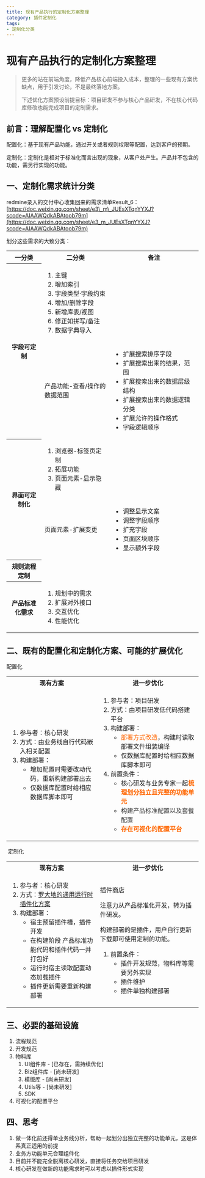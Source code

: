 ```yaml
---
title: 现有产品执行的定制化方案整理
category: 插件定制化
tags: 
- 定制化分类
---
```


# 现有产品执行的定制化方案整理
> 更多的站在前端角度，降低产品核心前端投入成本，整理的一些现有方案优缺点，用于引发讨论，不是最终落地方案。
> 
> 下述优化方案预设前提目标：项目研发不参与核心产品研发，不在核心代码库修改也能完成项目的定制需求。

## 前言：理解配置化 vs 定制化

配置化：基于现有产品功能，通过开关或者规则权限等配置，达到客户的预期。

定制化：定制化是相对于标准化而言出现的现象，从客户处产生。产品并不包含的功能，需另行实现的功能。

## 一、定制化需求统计分类

redmine录入的交付中心收集回来的需求清单Result\_6：[https://doc.weixin.qq.com/sheet/e3\_m\_JUEsXTqnYYXJ?scode=AIAAWQdkABAtoob79m](https://doc.weixin.qq.com/sheet/e3_m_JUEsXTqnYYXJ?scode=AIAAWQdkABAtoob79m)

  

划分这些需求的大致分类：

<table class="wrapped fixed-table confluenceTable" resolved=""><colgroup><col style="width: 173.0px;"><col style="width: 325.0px;"><col style="width: 448.0px;"></colgroup><tbody><tr><th style="margin-left: 60.0px;" class="confluenceTh">一分类</th><th class="confluenceTh">二分类</th><th class="confluenceTh">备注</th></tr><tr><th rowspan="2" class="confluenceTh">字段可定制</th><td class="confluenceTd"><ol><li>主键</li><li>增加索引</li><li>字段类型·字段约束</li><li>增加/删除字段</li><li>新增库表/视图</li><li>修正如拼写/备注</li><li>数据字典导入</li></ol></td><td class="confluenceTd"><br></td></tr><tr><td colspan="1" class="confluenceTd">产品功能-查看/操作的数据范围</td><td colspan="1" class="confluenceTd"><ul><li>扩展搜索排序字段</li><li>扩展搜索出来的结果，范围</li><li>扩展搜索出来的数据层级结构</li><li>扩展搜索出来的数据逻辑分类</li><li>扩展允许的操作格式</li><li>字段逻辑顺序</li></ul></td></tr><tr><th rowspan="2" class="confluenceTh">界面可定制化</th><td colspan="1" class="confluenceTd"><ol><li>浏览器-标签页定制</li><li>拓展功能</li><li>页面元素-显示隐藏</li></ol></td><td colspan="1" class="confluenceTd"><br></td></tr><tr><td colspan="1" class="confluenceTd"><div class="content-wrapper"><p>页面元素-扩展变更</p></div></td><td colspan="1" class="confluenceTd"><ul><li>调整显示文案</li><li>调整字段顺序</li><li>扩充字段</li><li>页面区块顺序</li><li>显示额外字段</li></ul></td></tr><tr><th colspan="1" class="confluenceTh">规则流程定制</th><td colspan="1" class="confluenceTd"><br></td><td colspan="1" class="confluenceTd"><br></td></tr><tr><th colspan="1" class="confluenceTh">产品标准化需求</th><td colspan="1" class="confluenceTd"><ol><li>规划中的需求</li><li>扩展对外接口</li><li>交互优化</li><li>性能优化</li></ol></td><td colspan="1" class="confluenceTd"><br></td></tr></tbody></table>

## 二、既有的配置化和定制化方案、可能的扩展优化

配置化

<table class="wrapped fixed-table confluenceTable" resolved=""><colgroup><col style="width: 441.0px;"><col style="width: 482.0px;"><col style="width: 29.0px;"></colgroup><tbody><tr><th class="confluenceTh"><span>现有方案</span></th><th colspan="2" class="confluenceTh">进一步优化</th></tr><tr><td class="confluenceTd"><ol><li>参与者：核心研发</li><li>方式：由业务线自行代码嵌入相关配置</li><li>构建部署：<ul><li>增加配置时需要改动代码，重新构建部署出去</li><li>仅数据库配置时给相应数据库脚本即可</li></ul></li></ol></td><td colspan="2" class="confluenceTd"><ol><li>参与者：项目研发</li><li>方式：由项目研发低代码搭建平台</li><li>构建部署：<ul><li><span style="color: rgb(255,102,0);">部署方式改造</span>，构建时读取部署文件组装编译</li><li>仅数据库配置时给相应数据库脚本即可</li></ul></li><li>前置条件：<ul><li>核心研发与业务专家一起<span style="color: rgb(255,102,0);"><strong>梳理划分独立且完整的功能单元</strong></span></li><li><span style="color: rgb(51,51,51);">构建产品标准配置以及套餐配置</span></li><li><strong><span style="color: rgb(255,102,0);">存在可视化的配置平台</span></strong></li></ul></li></ol></td></tr></tbody></table>

  

 定制化

<table class="fixed-table wrapped confluenceTable" resolved=""><colgroup><col style="width: 441.0px;"><col style="width: 514.0px;"></colgroup><tbody><tr><th class="confluenceTh"><span>现有方案</span></th><th class="confluenceTh"><span><span>进一步优化</span></span></th></tr><tr><td rowspan="3" class="confluenceTd"><div class="content-wrapper"><ol><li>参与者：核心研发</li><li>方式：<a class="external-link" href="./通用运行时插件化方案.pdf" rel="nofollow">罗大地的通用运行时插件化方案</a></li><li>构建部署：<ul><li>宿主预留插件槽，插件开发</li><li>在构建阶段 产品标准功能代码和插件代码一并打包好</li><li>运行时宿主读取配置动态加载插件</li><li>插件更新需要重新构建部署</li></ul></li></ol></div></td><td rowspan="3" class="confluenceTd"><p>插件商店</p><p>注意力从产品标准化开发，转为插件研发。</p><p>构建部署的是插件，用户自行更新下载即可使用定制的功能。</p><ol><li>前置条件：<ul><li>插件开发规范，物料库等需要另外实现</li><li>插件维护</li><li>插件单独构建部署</li></ul></li></ol></td></tr></tbody></table>

  

## 三、必要的基础设施

1.  流程规范
2.  开发规范
3.  物料库
    1.  UI组件库 - \[已存在，需持续优化\]
    2.  Biz组件库 - \[尚未研发\]
    3.  模版库 - \[尚未研发\]
    4.  Utils等 - \[尚未研发\]
    5.  SDK
4.  可视化的配置平台  
    

  

## 四、思考

1.  做一体化前还得单业务线分析，帮助一起划分出独立完整的功能单元，这是体系真正适用的前提
2.  业务方功能单元合理组件化
3.  目前并不能完全脱离核心研发，直接将任务交给项目研发
4.  核心研发在做新的功能需求时可以考虑以插件形式实现